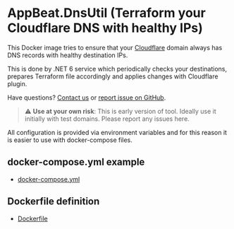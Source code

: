 # AppBeat.DnsUtil (Terraform your Cloudflare DNS with healthy IPs)

This Docker image tries to ensure that your [Cloudflare](https://www.cloudflare.com/) domain always has DNS records with healthy destination IPs.

This is done by .NET 6 service which periodically checks your destinations, prepares Terraform file accordingly and applies changes with Cloudflare plugin.

Have questions? [Contact us](https://www.appbeat.io/contact) or [report issue on GitHub](https://github.com/AppBeat/AppBeat.DnsUtil/issues).

> :warning: **Use at your own risk**: This is early version of tool. Ideally use it initially with test domains. Please report any issues here.

All configuration is provided via environment variables and for this reason it is easier to use with docker-compose files.

## docker-compose.yml example
* [docker-compose.yml](AppBeat.DnsUtil.HealthyDns/docker-compose.yml)

## Dockerfile definition
* [Dockerfile](AppBeat.DnsUtil.HealthyDns/Dockerfile)

